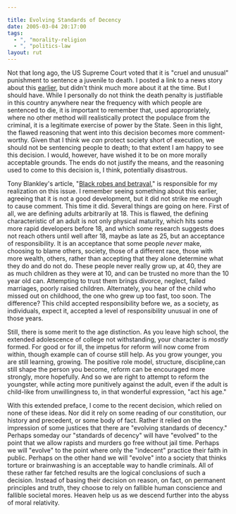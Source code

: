 ```yaml
---

title: Evolving Standards of Decency
date: 2005-03-04 20:17:00
tags:
  - ", "morality-religion
  - ", "politics-law
layout: rut
---
```


Not that long ago, the US Supreme Court voted that it is "cruel and unusual" punishment to sentence a juvenile to death.  I posted a link to a news story about this <a href="./view.php?date=20050301-1611">earlier</a>, but didn't think much more about it at the time.  But I should have.  While I personally do not think the death penalty is justifiable in this country anywhere near the frequency with which people are sentenced to die, it is important to remember that, used appropriately, where no other method will realistically protect the populace from the criminal, it is a legitimate exercise of power by the State. Seen in this light, the flawed reasoning that went into this decision becomes more comment-worthy.  Given that I think we <em>can</em> protect society short of execution, we should not be sentencing people to death; to that extent I am happy to see this decision. I would, however, have wished it to be on more morally acceptable grounds.  The ends do not justify the means, and the reasoning used to come to this decision is, I think, potentially disastrous.

Tony Blankley's article, "<a href="http://www.townhall.com/columnists/tonyblankley/tb20050302.shtml">Black
robes and betrayal</a>," is responsible for my realization on this issue.  I remember seeing something about this earlier, agreeing that it is not a good development, but it did not strike me enough to cause comment.  This time it did.  Several things are going on here. First of all, we are defining adults arbitrarily at 18.  This is flawed, the defining characteristic of an adult is not only physical maturity, which hits some more rapid developers before 18, and which some research suggests does not reach others until well after 18, maybe as late as 25, but an acceptance of responsibility.  It is an acceptance that some people <em>never</em> make, choosing to blame others, society, those of a different race, those with more wealth, others, rather than accepting that they alone determine what they do and do not do.  These people never really grow up, at 40, they are as much children as they were at 10, and can be trusted no more than the 10 year old can.  Attempting to trust them brings divorce, neglect, failed marriages, poorly raised children.  Alternately, you hear of the child who missed out on childhood, the one who grew up too fast, too soon.  The difference?  This child accepted responsibility before we, as a society, as individuals, expect it, accepted a level of responsibility unusual in one of those years.

Still, there is some merit to the age distinction.  As you leave high school, the extended adolescence of college not withstanding, your character is <em>mostly</em> formed.  For good or for ill, the impetus for reform will now come from within, though example can of course still help.  As you grow younger, you are still learning, growing.  The positive role model, structure, discipline,can still shape the person you become, reform can be encouraged more strongly, more hopefully.  And so we are right to attempt to reform the youngster, while acting more punitively against the adult, even if the adult is child-like from unwillingness to, in that wonderful expression, "act his age."

With this extended preface, I come to the recent decision, which relied on none of these ideas.  Nor did it rely on some reading of our constitution, our history and precedent, or some body of fact. Rather it relied on the impression of some justices that there are "evolving standards of decency."  Perhaps someday our "standards of decency" will have "evolved" to the point that we allow rapists and murders go free without jail time.  Perhaps we will "evolve" to the point where only the "indecent" practice their faith in public. Perhaps on the other hand we will "evolve" into a society that thinks torture or brainwashing is an acceptable way to handle criminals. All of these rather far fetched results are the logical conclusions of such a decision.  Instead of basing their decision on reason, on fact, on permanent principles and truth, they choose to rely on fallible human conscience and fallible societal mores.  Heaven help us as we descend further into the abyss of moral relativity.

